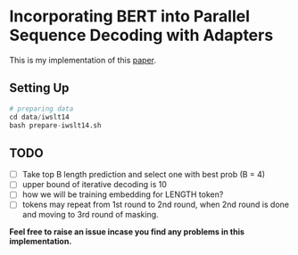 # Incorporating BERT into Parallel Sequence Decoding with Adapters

This is my implementation of this [paper](https://arxiv.org/abs/2010.06138).

## Setting Up

```python
# preparing data 
cd data/iwslt14
bash prepare-iwslt14.sh

```


## TODO
- [ ] Take top B length prediction and select one with best prob (B = 4)
- [ ] upper bound of iterative decoding is 10
- [ ] how we will be training embedding for LENGTH token?
- [ ] tokens may repeat from 1st round to 2nd round, when 2nd round is done and moving to 3rd round of masking.

**Feel free to raise an issue incase you find any problems in this implementation.**
